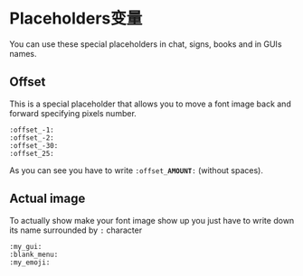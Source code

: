 # Placeholders变量

You can use these special placeholders in chat, signs, books and in GUIs names.

## Offset

This is a special placeholder that allows you to move a font image back and forward specifying pixels number.

```text
:offset_-1:
:offset_-2:
:offset_-30:
:offset_25:
```

As you can see you have to write `:offset_`**`AMOUNT`**`:` \(without spaces\).

## Actual image

To actually show make your font image show up you just have to write down its name surrounded by `:` character

```text
:my_gui:
:blank_menu:
:my_emoji:
```

